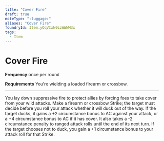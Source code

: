 ```yaml
---
title: "Cover Fire"
draft: true
noteType: ":luggage:"
aliases: "Cover Fire"
foundryId: Item.yQqVIxN0LzWWWM3x
tags:
  - Item
---
```


# Cover Fire

**Frequency** once per round

**Requirements** You're wielding a loaded firearm or crossbow.

* * *

You lay down suppressive fire to protect allies by forcing foes to take cover from your wild attacks. Make a firearm or crossbow Strike; the target must decide before you roll your attack whether it will duck out of the way. If the target ducks, it gains a +2 circumstance bonus to AC against your attack, or a +4 circumstance bonus to AC if it has cover. It also takes a -2 circumstance penalty to ranged attack rolls until the end of its next turn. If the target chooses not to duck, you gain a +1 circumstance bonus to your attack roll for that Strike.
